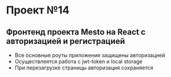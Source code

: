 # Проект №14
## Фронтенд проекта Mesto на React с авторизацией и регистрацией

- Все основные роуты приложения защищены авторизацией
- Осуществлеятся работа с jwt-token и local storage
- При перезагрузке страницы авторизация сохраняется
